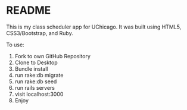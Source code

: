 # README

This is my class scheduler app for UChicago. It was built using HTML5,
CSS3/Bootstrap, and Ruby. 


To use:
1. Fork to own GitHub Repository
2. Clone to Desktop
3. Bundle install
4. run rake:db migrate
5. run rake:db seed
6. run rails servers
7. visit localhost:3000
8. Enjoy
